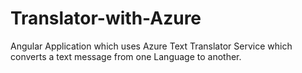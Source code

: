 # Translator-with-Azure
Angular Application which uses Azure Text Translator Service which converts a text message from one Language to another.
